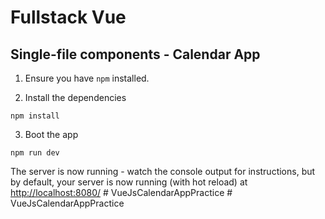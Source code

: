 # Fullstack Vue

## Single-file components - Calendar App

1. Ensure you have `npm` installed.

2. Install the dependencies

````
npm install
````

3. Boot the app

````
npm run dev
````

The server is now running - watch the console output for instructions, but by default, your server is now running (with hot reload) at [http://localhost:8080/](http://localhost:8080/)
#   V u e J s C a l e n d a r A p p P r a c t i c e  
 #   V u e J s C a l e n d a r A p p P r a c t i c e  
 